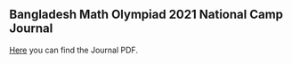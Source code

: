 ## Bangladesh Math Olympiad 2021 National Camp Journal

[Here](https://drive.google.com/file/d/11RBvBvws9Q0m2lNvzTRlwEoCVZqg_pps/view?usp=drivesdk) you can find the Journal PDF.
